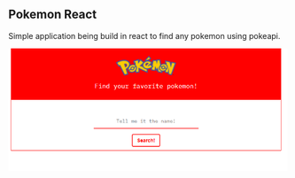 ## Pokemon React

Simple application being build in react to find any pokemon using pokeapi.

![alt text](https://github.com/daniloab/pokemon-react/blob/master/src/images/show.PNG)

